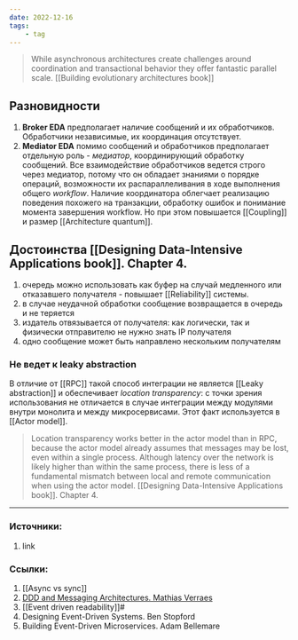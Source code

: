 ```yaml
---
date: 2022-12-16
tags:
    - tag
---
```


> While asynchronous architectures create challenges around coordination and transactional behavior they offer fantastic parallel scale. [[Building evolutionary architectures book]]

## Разновидности

1. **Broker EDA** предполагает наличие сообщений и их обработчиков. Обработчики независимые, их координация отсутствует.
1. **Mediator EDA** помимо сообщений и обработчиков предполагает отдельную роль - *медиатор*, координирующий обработку сообщений. Все взаимодействие обработчиков ведется строго через медиатор, потому что он обладает знаниями о порядке операций, возможности их распараллеливания в ходе выполнения общего *workflow*. Наличие координатора облегчает реализацию поведения похожего на транзакции, обработку ошибок и понимание момента завершения workflow. Но при этом повышается [[Coupling]] и размер [[Architecture quantum]].

## Достоинства [[Designing Data-Intensive Applications book]]. Chapter 4.

1. очередь можно использовать как буфер на случай медленного или отказавшего получателя - повышает [[Reliability]] системы.
1. в случае неудачной обработки сообщение возвращается в очередь и не теряется
1. издатель отвязывается от получателя: как логически, так и физически отправителю не нужно знать IP получателя
1. одно сообщение может быть направлено нескольким получателям

### Не ведет к leaky abstraction
В отличие от [[RPC]] такой способ интеграции не является [[Leaky abstraction]] и обеспечивает *location transparency*: с точки зрения использования не отличается в случае интеграции между модулями внутри монолита и между микросервисами. Этот факт используется в [[Actor model]].

> Location transparency works better in the actor model than in RPC, because the actor model already assumes that messages may be lost, even within a single process. Although latency over the network is likely higher than within the same process, there is less of a fundamental mismatch between local and remote communication when using the actor model. [[Designing Data-Intensive Applications book]]. Chapter 4.



---

### Источники:
1. link

### Ссылки:
1. [[Async vs sync]]
1. [DDD and Messaging Architectures. Mathias Verraes](https://verraes.net/2019/05/ddd-msg-arch/)
1. [[Event driven readability]]#
1. Designing Event-Driven Systems. Ben Stopford
1. Building Event-Driven Microservices. Adam Bellemare